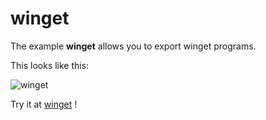 # winget

The example **winget** allows you to export winget programs.

This looks like this:

 ![winget](/img/examples/winget.png) 

Try it at <a href='/../automation/loadexample/winget' target='_blank'>winget</a> !



